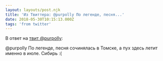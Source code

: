 ```yaml
---
layout: layouts/post.njk
title: 'Из Твиттера: @purpolly По легенде, песня...'
date: 2018-05-30T10:15:13.000Z
tags: 'from twitter'
---
```

В ответ на [твит @purpolly](https://twitter.com/_/status/1001734981977329664):

@purpolly По легенде, песня сочинялась в Томске, а пух здесь летит именно в июле. Сибирь :(
